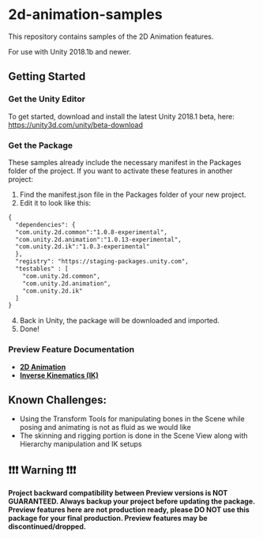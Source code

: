 # 2d-animation-samples

This repository contains samples of the 2D Animation features.

For use with Unity 2018.1b and newer.

## Getting Started
### Get the Unity Editor
To get started, download and install the latest Unity 2018.1 beta, here: https://unity3d.com/unity/beta-download

### Get the Package
These samples already include the necessary manifest in the Packages folder of the project.
If you want to activate these features in another project:
1. Find the manifest.json file in the Packages folder of your new project.
2. Edit it to look like this:

```xml
{
  "dependencies": {
  "com.unity.2d.common":"1.0.8-experimental",
  "com.unity.2d.animation":"1.0.13-experimental",
  "com.unity.2d.ik":"1.0.3-experimental"
  },
  "registry": "https://staging-packages.unity.com",
  "testables" : [ 
    "com.unity.2d.common",
    "com.unity.2d.animation",
    "com.unity.2d.ik"
  ]
}
```
4. Back in Unity, the package will be downloaded and imported. 
5. Done!

### Preview Feature Documentation
* **[2D Animation](https://github.com/Unity-Technologies/2d-animation-samples/blob/master/Documentation/2DAnimation.md)**
* **[Inverse Kinematics (IK)](https://github.com/Unity-Technologies/2d-animation-samples/blob/master/Documentation/2DIK.md)**

## Known Challenges:
* Using the Transform Tools for manipulating bones in the Scene while posing and animating is not as fluid as we would like
* The skinning and rigging portion is done in the Scene View along with Hierarchy manipulation and IK setups

## :exclamation::exclamation::exclamation: Warning :exclamation::exclamation::exclamation:
**Project backward compatibility between Preview versions is NOT GUARANTEED. Always backup your project before updating the package. Preview features here are not production ready, please DO NOT use this package for your final production. Preview features may be discontinued/dropped.**

